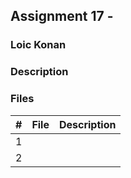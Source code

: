 ## Assignment 17 - 

### Loic Konan

### Description

### Files

|   #   | File | Description |
| :---: | ---- | ----------- |
|   1   |      |             |
|   2   |      |             |
